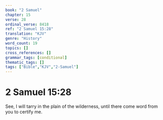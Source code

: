```yaml
---
book: "2 Samuel"
chapter: 15
verse: 28
ordinal_verse: 8418
ref: "2 Samuel 15:28"
translation: "KJV"
genre: "History"
word_count: 19
topics: []
cross_references: []
grammar_tags: [conditional]
thematic_tags: []
tags: ["Bible","KJV","2-Samuel"]
---
```


# 2 Samuel 15:28

See, I will tarry in the plain of the wilderness, until there come word from you to certify me.
